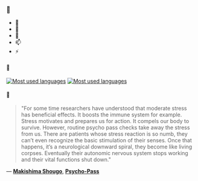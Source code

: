 ### 👋

- 🔭
- 🌱
- 💬
- 📫
- ⚡

#### 🧏

[![Most used languages](https://github-readme-stats-aynah.vercel.app/api/top-langs/?username=aynh&theme=solarized-dark&langs_count=6&layout=compact&hide_title=true)](https://github.com/anuraghazra/github-readme-stats#gh-dark-mode-only)
[![Most used languages](https://github-readme-stats-aynah.vercel.app/api/top-langs/?username=aynh&theme=solarized-light&langs_count=6&layout=compact&hide_title=true)](https://github.com/anuraghazra/github-readme-stats#gh-light-mode-only)

#### 💬

> "For some time researchers have understood that moderate stress has beneficial effects. It boosts the immune system for example. Stress motivates and prepares us for action. It compels our body to survive. However, routine psycho pass checks take away the stress from us. There are patients whose stress reaction is so numb, they can’t even recognize the basic stimulation of their senses. Once that happens, it’s a neurological downward spiral, they become like living corpses. Eventually their autonomic nervous system stops working and their vital functions shut down."

&mdash; [**Makishima Shougo**](https://myanimelist.net/character.php?q=Makishima%20Shougo&cat=character), [**Psycho-Pass**](https://myanimelist.net/search/all?q=Psycho-Pass&cat=all)

